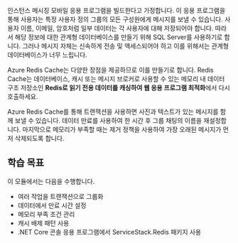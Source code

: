 인스턴스 메시징 모바일 응용 프로그램을 빌드한다고 가정합니다. 이 응용 프로그램을 통해 사용자는 특정 사용자 정의 그룹의 모든 구성원에게 메시지를 보낼 수 있습니다. 사용자 이름, 이메일, 암호처럼 일부 데이터는 각 사용자에 대해 저장되어야 합니다. 따라서 해당 정보에 대한 관계형 데이터베이스를 만들기 위해 SQL Server를 사용하기로 합니다. 그러나 메시지 자체는 신속하게 전송 및 액세스되어야 하고 이를 위해서는 관계형 데이터베이스가 너무 느립니다.

Azure Redis Cache는 다양한 장점을 제공하므로 이를 만들기로 합니다. Redis Cache는 데이터베이스, 캐시 또는 메시지 브로커로 사용할 수 있는 메모리 내 데이터 구조 저장소인 **Redis로 읽기 전용 데이터를 캐싱하여 웹 응용 프로그램 최적화**에서 다시 호출하세요.

Azure Redis Cache를 통해 트랜잭션을 사용하면 사진과 텍스트가 있는 메시지를 함께 보낼 수 있습니다. 데이터 만료를 사용하여 한 시간 후 그룹 채팅의 이름을 재설정합니다. 마지막으로 메모리가 부족할 때는 제거 정책을 사용하여 가장 오래된 메시지가 먼저 삭제되도록 합니다.

## <a name="learning-objectives"></a>학습 목표

이 모듈에서는 다음을 수행합니다.

- 여러 작업을 트랜잭션으로 그룹화
- 데이터에서 만료 시간 설정
- 메모리 부족 조건 관리
- 캐시 배제 패턴 사용
- .NET Core 콘솔 응용 프로그램에서 ServiceStack.Redis 패키지 사용